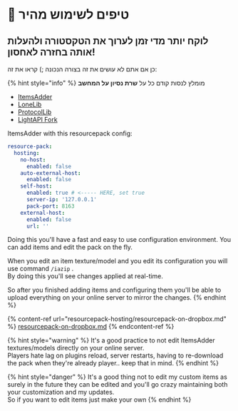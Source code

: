 # 🏁 טיפים לשימוש מהיר

## לוקח יותר מדי זמן לערוך את הטקסטורה ולהעלות אותה בחזרה לאחסון!

כן אם אתם לא עושים את זה בצורה  הנכונה ;) קראו את זה:

{% hint style="info" %}
מומלץ לנסות קודם כל על **שרת נסיון על המחשב** 

* [ItemsAdder](https://www.spigotmc.org/resources/%E2%9C%85must-have%E2%9C%85-itemsadder%E2%9C%A8textures-3d-models-emojis-ores-blocks-wings-tails-hats-more.73355/)
* [LoneLib](https://www.spigotmc.org/resources/lonelibs.75974/)
* [ProtocolLib](https://www.spigotmc.org/resources/protocollib.1997/)
* [LightAPI Fork](https://www.spigotmc.org/resources/lightapi-fork.48247/)

ItemsAdder with this resourcepack config:

```yaml
resource-pack:
  hosting:
    no-host:
      enabled: false
    auto-external-host:
      enabled: false
    self-host:
      enabled: true # <----- HERE, set true
      server-ip: '127.0.0.1'
      pack-port: 8163
    external-host:
      enabled: false
      url: ''
```

Doing this you'll have a fast and easy to use configuration environment. You can add items and edit the pack on the fly.

When you edit an item texture/model and you edit its configuration you will use command  `/iazip` .\
By doing this you'll see changes applied at real-time.

So after you finished adding items and configuring them you'll be able to upload everything on your online server to mirror the changes.
{% endhint %}

{% content-ref url="resourcepack-hosting/resourcepack-on-dropbox.md" %}
[resourcepack-on-dropbox.md](resourcepack-hosting/resourcepack-on-dropbox.md)
{% endcontent-ref %}

{% hint style="warning" %}
It's a good practice to not edit ItemsAdder textures/models directly on your online server.\
Players hate lag on plugins reload, server restarts, having to re-download the pack when they're already player.. keep that in mind.
{% endhint %}

{% hint style="danger" %}
It's a good thing not to edit my custom items as surely in the future they can be edited and you'll go crazy maintaining both your customization and my updates.\
So if you want to edit items just make your own
{% endhint %}
